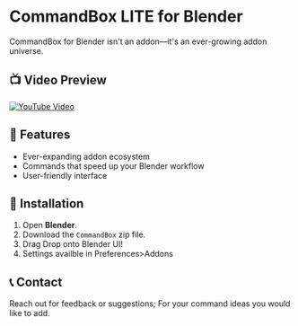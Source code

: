 # CommandBox LITE for Blender

CommandBox for Blender isn't an addon—it's an ever-growing addon universe.

## 📺 Video Preview
[![YouTube Video](https://img.youtube.com/vi/j2pU3Xq8GsU/0.jpg)](https://www.youtube.com/watch?v=j2pU3Xq8GsU)

## 📌 Features
- Ever-expanding addon ecosystem
- Commands that speed up your Blender workflow
- User-friendly interface

## 🚀 Installation
1. Open **Blender**.
2. Download the `CommandBox` zip file.
3. Drag Drop onto Blender UI!
4. Settings availble in Preferences>Addons

## 📞 Contact
Reach out for feedback or suggestions; For your command ideas you would like to add.

